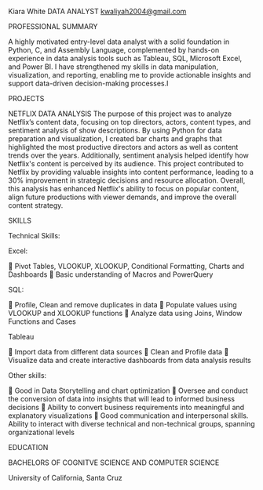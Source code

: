 Kiara White
DATA ANALYST
kwaliyah2004@gmail.com

PROFESSIONAL SUMMARY

A highly motivated entry-level data analyst with a solid foundation in Python, C, and Assembly Language, complemented by hands-on experience in data analysis tools such as Tableau, SQL, Microsoft Excel, and Power BI. I have strengthened my skills in data manipulation, visualization, and reporting, enabling me to provide actionable insights and support data-driven decision-making processes.I

PROJECTS

NETFLIX DATA ANALYSIS
The purpose of this project was to analyze Netflix’s content data, focusing on top directors, actors, content types, and sentiment analysis of show descriptions. By using Python for data preparation and visualization, I created bar charts and graphs that highlighted the most productive directors and actors as well as content trends over the years. Additionally, sentiment analysis helped identify how Netflix's content is perceived by its audience. This project contributed to Netflix by providing valuable insights into content performance, leading to a 30% improvement in strategic decisions and resource allocation. Overall, this analysis has enhanced Netflix's ability to focus on popular content, align future productions with viewer demands, and improve the overall content strategy.

SKILLS

Technical Skills:

Excel:

 Pivot Tables, VLOOKUP, XLOOKUP, Conditional Formatting, Charts and Dashboards
 Basic understanding of Macros and PowerQuery

SQL:

 Profile, Clean and remove duplicates in data
 Populate values using VLOOKUP and XLOOKUP functions
 Analyze data using Joins, Window Functions and Cases

Tableau

 Import data from different data sources
 Clean and Profile data
 Visualize data and create interactive dashboards from data analysis results

Other skills:

 Good in Data Storytelling and chart optimization
 Oversee and conduct the conversion of data into insights that will lead to informed business decisions
 Ability to convert business requirements into meaningful and explanatory visualizations
 Good communication and interpersonal skills. Ability to interact with diverse technical and non-technical groups, spanning organizational levels

EDUCATION

BACHELORS OF COGNITVE SCIENCE AND COMPUTER SCIENCE

University of California, Santa Cruz

<!---
Kiara-916/Kiara-916 is a ✨ special ✨ repository because its `README.md` (this file) appears on your GitHub profile.
You can click the Preview link to take a look at your changes.
--->
